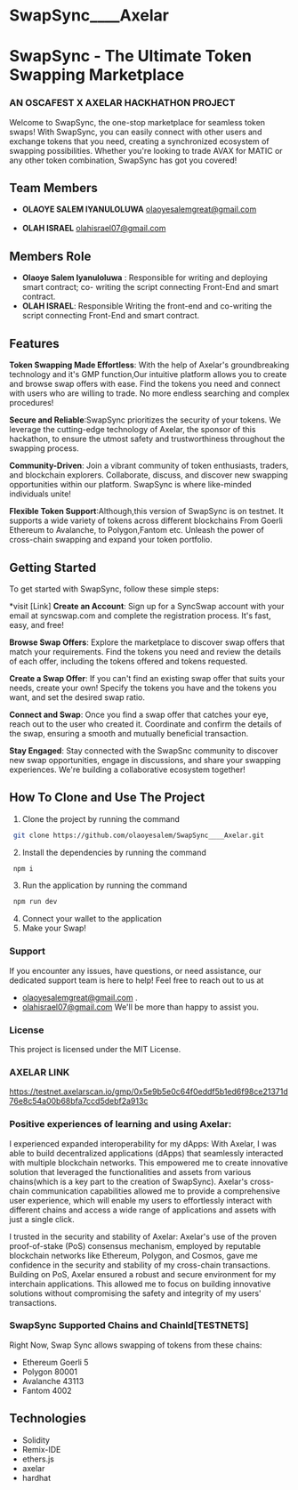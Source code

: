 # SwapSync____Axelar

# SwapSync - The Ultimate Token Swapping Marketplace
### AN OSCAFEST X AXELAR HACKHATHON PROJECT 

Welcome to SwapSync, the one-stop marketplace for seamless token swaps! With SwapSync, you can easily connect with other users and exchange tokens that you need, creating a synchronized ecosystem of swapping possibilities. Whether you're looking to trade AVAX for  MATIC or any other token combination, SwapSync has got you covered!


## Team Members
- **OLAOYE SALEM IYANULOLUWA** olaoyesalemgreat@gmail.com
<br></br>
- **OLAH ISRAEL** olahisrael07@gmail.com

## Members Role

- **Olaoye Salem Iyanuloluwa** : Responsible for writing and deploying smart contract; co- writing the script connecting Front-End and smart contract.
- **OLAH ISRAEL**: Responsible Writing the front-end and co-writing the script connecting Front-End and smart contract.


## Features
**Token Swapping Made Effortless**: With the help of Axelar's groundbreaking technology and it's GMP function,Our intuitive platform allows you to create and browse swap offers with ease. Find the tokens you need and connect with users who are willing to trade. No more  endless searching and complex procedures!

**Secure and Reliable**:SwapSync prioritizes the security of your tokens. We leverage the cutting-edge technology of Axelar, the sponsor of this hackathon, to ensure the utmost safety and trustworthiness throughout the swapping process.

**Community-Driven**: Join a vibrant community of token enthusiasts, traders, and blockchain explorers. Collaborate, discuss, and discover new swapping opportunities within our platform. SwapSync is where like-minded individuals unite!

**Flexible Token Support**:Although,this version of SwapSync is on testnet. It supports a wide variety of tokens across different blockchains
From Goerli Ethereum to Avalanche, to Polygon,Fantom etc. Unleash the power of cross-chain swapping and expand your token portfolio.

## Getting Started
To get started with SwapSync, follow these simple steps:

*visit [Link]
**Create an Account**: Sign up for a SyncSwap account with your email  at syncswap.com and complete the registration process. It's fast, easy, and free!


**Browse Swap Offers**: Explore the marketplace to discover swap offers that match your requirements. Find the tokens you need and review the details of each offer, including the tokens offered and tokens requested.

**Create a Swap Offer**: If you can't find an existing swap offer that suits your needs, create your own! Specify the tokens you have and the tokens you want, and set the desired swap ratio.

**Connect and Swap**: Once you find a swap offer that catches your eye, reach out to the user who created it. Coordinate and confirm the details of the swap, ensuring a smooth and mutually beneficial transaction.

**Stay Engaged**: Stay connected with the SwapSnc community to discover new swap opportunities, engage in discussions, and share your swapping experiences. We're building a collaborative ecosystem together!


## How To Clone and Use The Project

1. Clone the project by running the command

```sh
 git clone https://github.com/olaoyesalem/SwapSync____Axelar.git
```

2. Install the dependencies by running the command

```sh
 npm i
```

3. Run the application by running the command

```sh
 npm run dev
```

4. Connect your wallet to the application
5. Make your Swap!

### Support
If you encounter any issues, have questions, or need assistance, our dedicated support team is here to help! Feel free to reach out to us at 
* olaoyesalemgreat@gmail.com .
* olahisrael07@gmail.com
 We'll be more than happy to assist you.


### License
This project is licensed under the MIT License.

### AXELAR LINK
https://testnet.axelarscan.io/gmp/0x5e9b5e0c64f0eddf5b1ed6f98ce21371d76e8c54a00b68bfa7ccd5debf2a913c


### Positive experiences of learning and using Axelar:

I experienced expanded interoperability for my dApps: With Axelar, I was able to build decentralized applications (dApps) that seamlessly interacted with multiple blockchain networks. This empowered me to create innovative solution that leveraged the functionalities and assets from various chains(which is a key part to the creation of SwapSync). Axelar's cross-chain communication capabilities allowed me to provide a comprehensive user experience, which will enable my users to effortlessly interact with different chains and access a wide range of applications and assets with just a single click.

I trusted in the security and stability of Axelar: Axelar's use of the proven proof-of-stake (PoS) consensus mechanism, employed by reputable blockchain networks like Ethereum, Polygon, and Cosmos, gave me confidence in the security and stability of my cross-chain transactions. Building on PoS, Axelar ensured a robust and secure environment for my interchain applications. This allowed me to focus on building innovative solutions without compromising the safety and integrity of my users' transactions.

### SwapSync Supported Chains and ChainId[TESTNETS]
Right Now, Swap Sync allows swapping of tokens from these chains:

* Ethereum Goerli 5
* Polygon  80001
* Avalanche 43113
* Fantom 4002


## Technologies
* Solidity
* Remix-IDE
* ethers.js
* axelar
* hardhat
